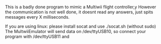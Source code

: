 This is a badly done program to mimic a Multiwii flight controller,y
However the communication is not well done, it doesnt read any answers, just spits messages every X milliseconds.

If you are using linux:
	please install socat and use
	./socat.sh   (without sudo)
The MultwiiEmulator will send data on /dev/ttyUSB10, so connect your program with /dev/ttyUSB11
and